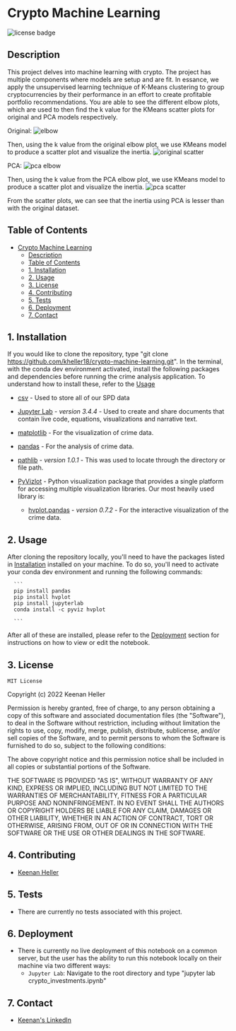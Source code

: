 # Crypto Machine Learning

![license badge](https://shields.io/badge/license-mit-blue)


## Description

  This project delves into machine learning with crypto. The project has multiple components where models are setup and are fit. In essance, we apply the unsupervised learning technique of K-Means clustering to group cryptocurrencies by their performance in an effort to create profitable portfolio recommendations.  You are able to see the different elbow plots, which are used to then find the k value for the KMeans scatter plots for original and PCA models respectively.

  Original:
  ![elbow](/Images/elbow_plot.png)

  Then, using the k value from the original elbow plot, we use KMeans model to produce a scatter plot and visualize the inertia.
  ![original scatter](/Images/scatter_original.png)

  PCA:
  ![pca elbow](/Images/elbow_plot_pca.png)

  Then, using the k value from the PCA elbow plot, we use KMeans model to produce a scatter plot and visualize the inertia.
  ![pca scatter](/Images/scatter_pca.png)

  From the scatter plots, we can see that the inertia using PCA is lesser than with the original dataset.



## Table of Contents

- [Crypto Machine Learning](#crypto-machine-learning)
  - [Description](#description)
  - [Table of Contents](#table-of-contents)
  - [1. Installation](#1-installation)
  - [2. Usage](#2-usage)
  - [3. License](#3-license)
  - [4. Contributing](#4-contributing)
  - [5. Tests](#5-tests)
  - [6. Deployment](#6-deployment)
  - [7. Contact](#7-contact)


## 1. Installation

  If you would like to clone the repository, type "git clone https://github.com/kheller18/crypto-machine-learning.git".
  In the terminal, with the conda dev environment activated, install the following packages and dependencies before running the crime analysis application. To understand how to install these, refer to the [Usage](#2-usage)

  * [csv](https://docs.python.org/3/library/csv.html) - Used to store all of our SPD data

  * [Jupyter Lab](https://jupyterlab.readthedocs.io/en/stable/) - *version 3.4.4* - Used to create and share documents that contain live code, equations, visualizations and narrative text.

  * [matplotlib](https://matplotlib.org/) - For the visualization of crime data.

  * [pandas](https://pandas.pydata.org/docs/) - For the analysis of crime data.

  * [pathlib](https://docs.python.org/3/library/pathlib.html) - *version 1.0.1* - This was used to locate through the directory or file path.

  * [PyVizlot](https://pyviz.org/) -  Python visualization package that provides a single platform for accessing multiple visualization libraries. Our most heavily used library is:

    * [hvplot.pandas](https://hvplot.holoviz.org/user_guide/Introduction.html) - *version 0.7.2* - For the interactive visualization of the crime data.


## 2. Usage

  After cloning the repository locally, you'll need to have the packages listed in [Installation](#1-installation) installed on your machine. To do so, you'll need to activate your conda dev environment and running the following commands:

      ```
      pip install pandas
      pip install hvplot
      pip install jupyterlab
      conda install -c pyviz hvplot

      ```

  After all of these are installed, please refer to the [Deployment](#6-deployment) section for instructions on how to view or edit the notebook.


## 3. License

	MIT License

  Copyright (c) 2022 Keenan Heller

  Permission is hereby granted, free of charge, to any person obtaining a copy
  of this software and associated documentation files (the "Software"), to deal
  in the Software without restriction, including without limitation the rights
  to use, copy, modify, merge, publish, distribute, sublicense, and/or sell
  copies of the Software, and to permit persons to whom the Software is
  furnished to do so, subject to the following conditions:

  The above copyright notice and this permission notice shall be included in all
  copies or substantial portions of the Software.

  THE SOFTWARE IS PROVIDED "AS IS", WITHOUT WARRANTY OF ANY KIND, EXPRESS OR
  IMPLIED, INCLUDING BUT NOT LIMITED TO THE WARRANTIES OF MERCHANTABILITY,
  FITNESS FOR A PARTICULAR PURPOSE AND NONINFRINGEMENT. IN NO EVENT SHALL THE
  AUTHORS OR COPYRIGHT HOLDERS BE LIABLE FOR ANY CLAIM, DAMAGES OR OTHER
  LIABILITY, WHETHER IN AN ACTION OF CONTRACT, TORT OR OTHERWISE, ARISING FROM,
  OUT OF OR IN CONNECTION WITH THE SOFTWARE OR THE USE OR OTHER DEALINGS IN THE
  SOFTWARE.



## 4. Contributing

  + [Keenan Heller](https://github.com/kheller18)


## 5. Tests

  + There are currently no tests associated with this project.


## 6. Deployment
  + There is currently no live deployment of this notebook on a common server, but the user has the ability to run this notebook locally on their machine via two different ways:
    + `Jupyter Lab`: Navigate to the root directory and type "jupyter lab crypto_investments.ipynb"


## 7. Contact

  + [Keenan's LinkedIn](https://www.linkedin.com/in/keenanheller/)
